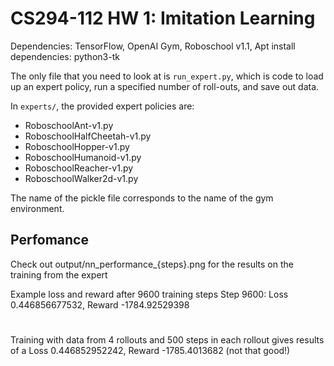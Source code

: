 # CS294-112 HW 1: Imitation Learning

Dependencies: TensorFlow, OpenAI Gym, Roboschool v1.1, 
Apt install dependencies: python3-tk

The only file that you need to look at is `run_expert.py`, which is code to load up an expert policy, run a specified number of roll-outs, and save out data.

In `experts/`, the provided expert policies are:
* RoboschoolAnt-v1.py
* RoboschoolHalfCheetah-v1.py
* RoboschoolHopper-v1.py
* RoboschoolHumanoid-v1.py
* RoboschoolReacher-v1.py
* RoboschoolWalker2d-v1.py

The name of the pickle file corresponds to the name of the gym environment.

## Perfomance
Check out output/nn_performance_{steps}.png for the results on the training from
the expert

Example loss and reward after 9600 training steps
Step 9600: Loss 0.446856677532, Reward -1784.92529398
#

Training with data from 4 rollouts and 500 steps in each rollout gives results of
a Loss 0.446852952242, Reward -1785.4013682 (not that good!)


